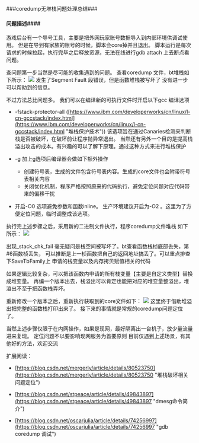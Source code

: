 ###coredump无堆栈问题处理总结###

#### 问题描述####

游戏后台有一个导号工具，主要是把外网玩家账号数据导入到内部环境供调试使用。
但是在导到有家族的账号的时候，脚本会core掉并且退出。
脚本运行是每次请求的时候拉起，执行完毕之后释放资源，无法在线进行gdb attach 上去断点看问题。

查问题第一步当然是尽可能的收集遇到的问题。
查看coredump 文件，bt堆栈如下所示：
![](https://i.imgur.com/G3s5Si7.png)
发生了Segment Fault 段错误，但是函数堆栈被写坏了
没有进一步可以帮助到的信息。 

不过方法总比问题多。 我们可以在编译新的可执行文件时开启以下gcc 编译选项

- -fstack-protector-all ([https://www.ibm.com/developerworks/cn/linux/l-cn-gccstack/index.html](https://www.ibm.com/developerworks/cn/linux/l-cn-gccstack/index.html "堆栈保护技术")) 该选项旨在通过Canaries检测来判断栈是否被破坏，在破坏前让程序抛异常退出。 当然还有另外一个目的是提高栈溢出攻击的成本。有兴趣的可以了解下原理。通过这种方式来进行堆栈保护
  

-  -g 加上g选项后编译器会做如下额外操作
	-  创建符号表，生成的文件包含符号表内容。生成的core文件也会附带符号表相关内容
	-  关闭优化机制，程序严格按照原来的代码执行，避免定位问题对应代码带来的偏移干扰


- 开启-O0 选项避免参数和函数inline。 生产环境建议开启为-O2 。这里为了方便定位问题，临时调整成该选项。


执行完上述步骤之后，采用新的二进制文件执行，程序coredump文件堆栈
如下所示：
![](https://i.imgur.com/PIh0SrU.png)

出现_stack_chk_fail 毫无疑问是栈空间被写坏了。bt查看函数栈桢底部丢失，第#6函数桢丢失，
可以推断是上一桢函数把自己的返回地址搞丢了。可以重点排查下SaveTbFamily上
申请的栈变量以及内存拷贝赋值相关的代码

如果逻辑比较复杂，可以把该函数内申请的所有栈变量【主要是自定义类型】替换成堆变量。
再编一个版本出去，栈溢出可以肯定也能把对应的堆变量整溢出，堆溢出不至于把函数栈弄坏。

重新修改一个版本之后，重新执行获取到的core文件如下：
![](https://i.imgur.com/xW4RbLI.png)
这里终于借助堆溢出把完整的函数栈打印出来了。
接下来的事情就是常规的coredump问题定位了。




当然上述步骤仅限于在内网操作，如果是现网，最好隔离出一台机子，放少量流量进来复现。
定位问题不以要影响现网服务为首要原则
目前仅遇到上述场景，有其他好的方法，欢迎交流



扩展阅读：

-	[https://blog.csdn.net/mergerly/article/details/80523750](https://blog.csdn.net/mergerly/article/details/80523750 "堆栈破坏相关问题定位")
-	[https://blog.csdn.net/stpeace/article/details/49843897](https://blog.csdn.net/stpeace/article/details/49843897 "dmesg命令简介")

-	[https://blog.csdn.net/oscarjulia/article/details/74256997](https://blog.csdn.net/oscarjulia/article/details/74256997 "gdb coredump 调试")

